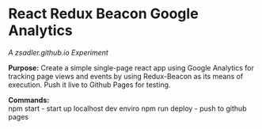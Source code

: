 # React Redux Beacon Google Analytics  
 *A zsadler.github.io Experiment*  

**Purpose:** Create a simple single-page react app using Google Analytics for tracking page views and events by using Redux-Beacon as its means of execution. Push it live to Github Pages for testing.
 
 **Commands:**  
 npm start - start up localhost dev enviro
 npm run deploy - push to github pages